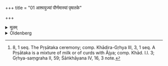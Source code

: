 +++
title = "01 आश्वयुज्यां पौर्णमास्यां पृषातके"

+++

<details><summary>मूलम्</summary>

आश्वयुज्यां पौर्णमास्यां पृषातके पायसश्चरू रौद्रः १
</details>

<details><summary>Oldenberg</summary>

1. [^1]  On the full-moon day of (the month) Āśvayuja, at the Pṛṣātaka ceremony, a mess of boiled rice-grains with milk, sacred to Rudra, (is prepared).


[^1]:  8, 1 seq. The Pṛṣātaka ceremony; comp. Khādira-Gṛhya III, 3, 1 seq. A Pṛṣātaka is a mixture of milk or of curds with Ājya; comp. Khād. l.l. 3; Gṛhya-saṃgraha II, 59; Śāṅkhāyana IV, 16, 3 note.
</details>
